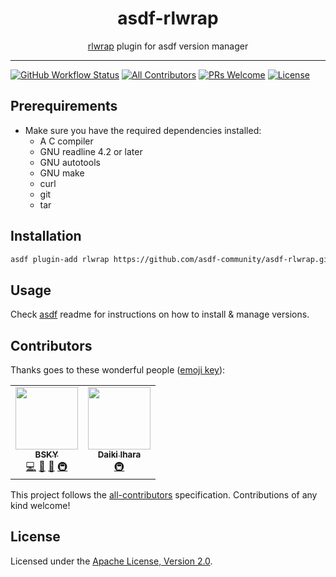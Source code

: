<div align="center">
<h1>asdf-rlwrap</h1>
<span><a href="https://github.com/hanslub42/rlwrap">rlwrap</a> plugin for asdf version manager</span>
</div>
<hr />

[![GitHub Workflow Status](https://img.shields.io/github/workflow/status/asdf-community/asdf-rlwrap/Main%20workflow?style=flat-square)](https://github.com/asdf-community/asdf-rlwrap/actions)
[![All Contributors](https://img.shields.io/badge/all_contributors-2-orange.svg?style=flat-square)](#contributors)
[![PRs Welcome](https://img.shields.io/badge/PRs-welcome-brightgreen.svg?style=flat-square)](http://makeapullrequest.com)
[![License](https://img.shields.io/github/license/asdf-community/asdf-rlwrap?style=flat-square&color=brightgreen)](https://github.com/asdf-community/asdf-rlwrap/blob/master/LICENSE)

## Prerequirements

- Make sure you have the required dependencies installed:
  - A C compiler
  - GNU readline 4.2 or later
  - GNU autotools
  - GNU make
  - curl
  - git
  - tar

## Installation

```bash
asdf plugin-add rlwrap https://github.com/asdf-community/asdf-rlwrap.git
```

## Usage

Check [asdf](https://github.com/asdf-vm/asdf) readme for instructions on how to
install & manage versions.

## Contributors

Thanks goes to these wonderful people
([emoji key](https://allcontributors.org/docs/en/emoji-key)):

<!-- ALL-CONTRIBUTORS-LIST:START - Do not remove or modify this section -->
<!-- prettier-ignore-start -->
<!-- markdownlint-disable -->
<table>
  <tr>
    <td align="center"><a href="https://bsky.moe"><img src="https://avatars3.githubusercontent.com/u/38746192?v=4" width="100px;" alt=""/><br /><sub><b>BSKY</b></sub></a><br /><a href="https://github.com/asdf-community/asdf-rlwrap/commits?author=imbsky" title="Code">💻</a> <a href="https://github.com/asdf-community/asdf-rlwrap/commits?author=imbsky" title="Documentation">📖</a> <a href="#maintenance-imbsky" title="Maintenance">🚧</a> <a href="#infra-imbsky" title="Infrastructure (Hosting, Build-Tools, etc)">🚇</a></td>
    <td align="center"><a href="https://sasurau4.github.io/profile/"><img src="https://avatars3.githubusercontent.com/u/13580199?v=4" width="100px;" alt=""/><br /><sub><b>Daiki Ihara</b></sub></a><br /><a href="#infra-sasurau4" title="Infrastructure (Hosting, Build-Tools, etc)">🚇</a></td>
  </tr>
</table>

<!-- markdownlint-enable -->
<!-- prettier-ignore-end -->
<!-- ALL-CONTRIBUTORS-LIST:END -->

This project follows the
[all-contributors](https://github.com/all-contributors/all-contributors)
specification. Contributions of any kind welcome!

## License

Licensed under the
[Apache License, Version 2.0](https://www.apache.org/licenses/LICENSE-2.0).
